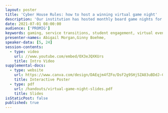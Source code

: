```yaml
---
layout: poster
title: 'Cyber House Rules: how to host a winning virtual game night'
description: 'Our institution has hosted monthly board game nights for our campus community for the last several years. However, when the COVID-19 pandemic hit, we were forced to cancel our in-person events and rethink how we would deliver game nights going forward. While pivoting to a virtual event seemed like the obvious solution, we encountered numerous setbacks in our quest to make an online game night a reality. In spring 2020, we experimented with online gaming platforms in order to ascertain the feasibility of holding virtual library game nights. This included a pilot event with library staff. Throughout these experiments we ran into many challenges, including: fickle internet speeds and computing power; a steep learning curve for the online platforms we were interested in using; limitations of the software available to us at the time; and technological comfort levels of the committee members. These impediments were extreme enough to delay our second attempt until spring of 2021, after a year-long hiatus. We will discuss how we worked to overcome these challenges for our second attempt, and will give attendees the opportunity to reflect on how they can host similar outreach events in their own institutions.'
date: 2021-07-01 08:00:00
audience: ['PROMIG']
keywords: gaming, service transitions, student engagement, virtual event planning
presenter-names: Abigail Morgan,Ginny Boehme,
speaker-data: [5, 24]
session-contents:
  - type: video
    url: //www.youtube.com/embed/OX3eJQXKUrs
    title: Intro Video
supplemental-docs:
  - type: website
    url: https://www.canva.com/design/DAEqjm4fZFo/DsF2g9SHj5ZA83uBDdJ-CQ/view?utm_content=DAEqjm4fZFo&utm_campaign=designshare&utm_medium=link&utm_source=publishsharelink
    title: Interactive Poster
  - type: pdf
    url: /handouts/virtual-game-night-slides.pdf
    title: Slides
isStaticPost: false
published: true
---
```


